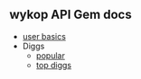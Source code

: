 ## wykop API Gem docs

* [user basics](https://github.com/lukaszraczylo/wykop-ruby/tree/master/doc/user/basic.md)
* Diggs
	* [popular](https://github.com/lukaszraczylo/wykop-ruby/tree/master/doc/diggs/popular.md)
	* [top diggs](https://github.com/lukaszraczylo/wykop-ruby/tree/master/doc/diggs/top.md)